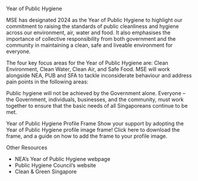 Year of Public Hygiene

MSE has designated 2024 as the Year of Public Hygiene to highlight our commitment to raising the standards of public cleanliness and hygiene across our environment, air, water and food. It also emphasises the importance of collective responsibility from both government and the community in maintaining a clean, safe and liveable environment for everyone. 

The four key focus areas for the Year of Public Hygiene are: Clean Environment, Clean Water, Clean Air, and Safe Food. MSE will work alongside NEA, PUB and SFA to tackle inconsiderate behaviour and address pain points in the following areas:

 

Public hygiene will not be achieved by the Government alone. Everyone – the Government, individuals,  businesses, and the community, must work together to ensure that the basic needs of all Singaporeans continue to be met. 


Year of Public Hygiene Profile Frame
Show your support by adopting the Year of Public Hygiene profile image frame!
Click here to download the frame, and a guide on how to add the frame to your profile image.

Other Resources
-	NEA’s Year of Public Hygiene webpage
-	Public Hygiene Council’s website
-	Clean & Green Singapore

